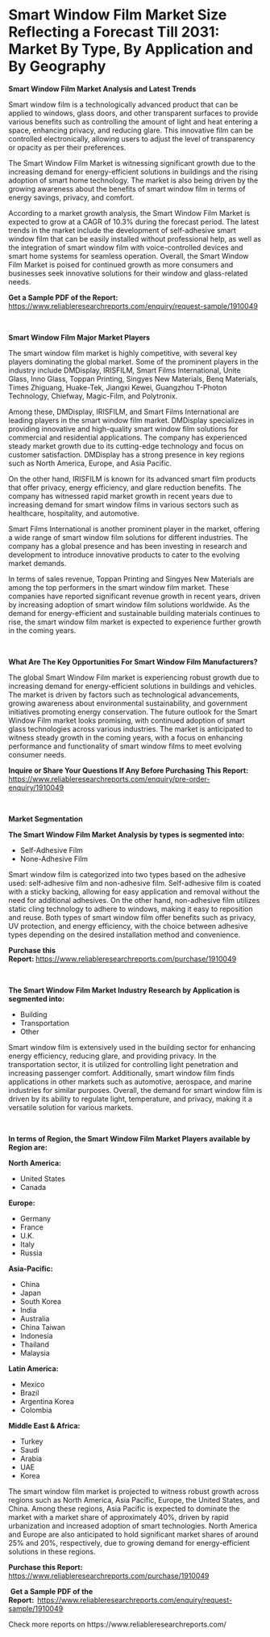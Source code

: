 <p><h1>Smart Window Film Market Size Reflecting a Forecast Till 2031: Market By Type, By Application and By Geography</h1></p><p><strong>Smart Window Film Market Analysis and Latest Trends</strong></p>
<p><p>Smart window film is a technologically advanced product that can be applied to windows, glass doors, and other transparent surfaces to provide various benefits such as controlling the amount of light and heat entering a space, enhancing privacy, and reducing glare. This innovative film can be controlled electronically, allowing users to adjust the level of transparency or opacity as per their preferences.</p><p>The Smart Window Film Market is witnessing significant growth due to the increasing demand for energy-efficient solutions in buildings and the rising adoption of smart home technology. The market is also being driven by the growing awareness about the benefits of smart window film in terms of energy savings, privacy, and comfort.</p><p>According to a market growth analysis, the Smart Window Film Market is expected to grow at a CAGR of 10.3% during the forecast period. The latest trends in the market include the development of self-adhesive smart window film that can be easily installed without professional help, as well as the integration of smart window film with voice-controlled devices and smart home systems for seamless operation. Overall, the Smart Window Film Market is poised for continued growth as more consumers and businesses seek innovative solutions for their window and glass-related needs.</p></p>
<p><strong>Get a Sample PDF of the Report:&nbsp;</strong> <a href="https://www.reliableresearchreports.com/enquiry/request-sample/1910049">https://www.reliableresearchreports.com/enquiry/request-sample/1910049</a></p>
<p>&nbsp;</p>
<p><strong>Smart Window Film Major Market Players</strong></p>
<p><p>The smart window film market is highly competitive, with several key players dominating the global market. Some of the prominent players in the industry include DMDisplay, IRISFILM, Smart Films International, Unite Glass, Inno Glass, Toppan Printing, Singyes New Materials, Benq Materials, Times Zhiguang, Huake-Tek, Jiangxi Kewei, Guangzhou T-Photon Technology, Chiefway, Magic-Film, and Polytronix.</p><p>Among these, DMDisplay, IRISFILM, and Smart Films International are leading players in the smart window film market. DMDisplay specializes in providing innovative and high-quality smart window film solutions for commercial and residential applications. The company has experienced steady market growth due to its cutting-edge technology and focus on customer satisfaction. DMDisplay has a strong presence in key regions such as North America, Europe, and Asia Pacific.</p><p>On the other hand, IRISFILM is known for its advanced smart film products that offer privacy, energy efficiency, and glare reduction benefits. The company has witnessed rapid market growth in recent years due to increasing demand for smart window films in various sectors such as healthcare, hospitality, and automotive.</p><p>Smart Films International is another prominent player in the market, offering a wide range of smart window film solutions for different industries. The company has a global presence and has been investing in research and development to introduce innovative products to cater to the evolving market demands.</p><p>In terms of sales revenue, Toppan Printing and Singyes New Materials are among the top performers in the smart window film market. These companies have reported significant revenue growth in recent years, driven by increasing adoption of smart window film solutions worldwide. As the demand for energy-efficient and sustainable building materials continues to rise, the smart window film market is expected to experience further growth in the coming years.</p></p>
<p>&nbsp;</p>
<p><strong>What Are The Key Opportunities For Smart Window Film Manufacturers?</strong></p>
<p><p>The global Smart Window Film market is experiencing robust growth due to increasing demand for energy-efficient solutions in buildings and vehicles. The market is driven by factors such as technological advancements, growing awareness about environmental sustainability, and government initiatives promoting energy conservation. The future outlook for the Smart Window Film market looks promising, with continued adoption of smart glass technologies across various industries. The market is anticipated to witness steady growth in the coming years, with a focus on enhancing performance and functionality of smart window films to meet evolving consumer needs.</p></p>
<p><strong>Inquire or Share Your Questions If Any Before Purchasing This Report:</strong> <a href="https://www.reliableresearchreports.com/enquiry/pre-order-enquiry/1910049">https://www.reliableresearchreports.com/enquiry/pre-order-enquiry/1910049</a></p>
<p>&nbsp;</p>
<p><strong>Market Segmentation</strong></p>
<p><strong>The Smart Window Film Market Analysis by types is segmented into:</strong></p>
<p><ul><li>Self-Adhesive Film</li><li>None-Adhesive Film</li></ul></p>
<p><p>Smart window film is categorized into two types based on the adhesive used: self-adhesive film and non-adhesive film. Self-adhesive film is coated with a sticky backing, allowing for easy application and removal without the need for additional adhesives. On the other hand, non-adhesive film utilizes static cling technology to adhere to windows, making it easy to reposition and reuse. Both types of smart window film offer benefits such as privacy, UV protection, and energy efficiency, with the choice between adhesive types depending on the desired installation method and convenience.</p></p>
<p><strong>Purchase this Report:&nbsp;</strong><a href="https://www.reliableresearchreports.com/purchase/1910049">https://www.reliableresearchreports.com/purchase/1910049</a></p>
<p>&nbsp;</p>
<p><strong>The Smart Window Film Market Industry Research by Application is segmented into:</strong></p>
<p><ul><li>Building</li><li>Transportation</li><li>Other</li></ul></p>
<p><p>Smart window film is extensively used in the building sector for enhancing energy efficiency, reducing glare, and providing privacy. In the transportation sector, it is utilized for controlling light penetration and increasing passenger comfort. Additionally, smart window film finds applications in other markets such as automotive, aerospace, and marine industries for similar purposes. Overall, the demand for smart window film is driven by its ability to regulate light, temperature, and privacy, making it a versatile solution for various markets.</p></p>
<p>&nbsp;</p>
<p><strong>In terms of Region, the Smart Window Film Market Players available by Region are:</strong></p>
<p>
    <p> <strong> North America: </strong>
        <ul>
            <li>United States</li>
            <li>Canada</li>
        </ul>
        </p> 
    <p> <strong> Europe: </strong>
        <ul>
            <li>Germany</li>
            <li>France</li>
            <li>U.K.</li>
            <li>Italy</li>
            <li>Russia</li>
        </ul>
        </p> 
    <p> <strong> Asia-Pacific: </strong>
        <ul>
            <li>China</li>
            <li>Japan</li>
            <li>South Korea</li>
            <li>India</li>
            <li>Australia</li>
            <li>China Taiwan</li>
            <li>Indonesia</li>
            <li>Thailand</li>
            <li>Malaysia</li>
        </ul>
        </p> 
    <p> <strong> Latin America: </strong>
        <ul>
            <li>Mexico</li>
            <li>Brazil</li>
            <li>Argentina Korea</li>
            <li>Colombia</li>
        </ul>
        </p> 
    <p> <strong> Middle East & Africa: </strong>
        <ul>
            <li>Turkey</li>
            <li>Saudi</li>
            <li>Arabia</li>
            <li>UAE</li>
            <li>Korea</li>
        </ul>
    </p>
    </p>
<p><p>The smart window film market is projected to witness robust growth across regions such as North America, Asia Pacific, Europe, the United States, and China. Among these regions, Asia Pacific is expected to dominate the market with a market share of approximately 40%, driven by rapid urbanization and increased adoption of smart technologies. North America and Europe are also anticipated to hold significant market shares of around 25% and 20%, respectively, due to growing demand for energy-efficient solutions in these regions.</p></p>
<p><strong>Purchase this Report: </strong><a href="https://www.reliableresearchreports.com/purchase/1910049">https://www.reliableresearchreports.com/purchase/1910049</a></p>
<p>&nbsp;<strong>Get a Sample PDF of the Report:&nbsp;&nbsp;</strong><a href="https://www.reliableresearchreports.com/enquiry/request-sample/1910049">https://www.reliableresearchreports.com/enquiry/request-sample/1910049</a></p>
<p><strong></strong></p>
<p>Check more reports on https://www.reliableresearchreports.com/</p>